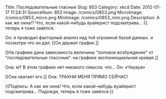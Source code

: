 Title: Последовательные гласные 
Slug: 853 
Category: xkcd 
Date: 2012-01-17 11:24:31 
SourceNum: 853 
Image: /comics/0853.png 
MicroImage: /comics/0853_micro.png 
MiniImage: /comics/0853_mini.png 
Description: А как же окна!? Что, если какой-нибудь вуайерист подсматрива... О, теперь я тоже завёлся. 

Он: я проводил факторный анализ над той огромной базой данных. и посмотри что он дал:
[[Он держит график.]]

[[На графике дана зависимость величины "половое возбуждение" от "последовательные глассные". на графике экспонинциальная кривая.]]

Она: м? В этом графике нет никакого смысла. что...
Он: «Чиуауа»

[[Она хватает его.]]
Она: ТРАХНИ МЕНЯ ПРЯМО СЕЙЧАС!

{{Подпись: А как же окна! Что, если какой-нибудь вуайерист подсматрива... Подожди, теперь я тоже завёлся.}}
